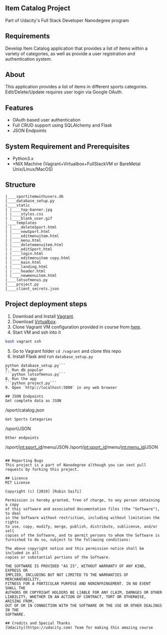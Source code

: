 ## Item Catalog Project
Part of Udacity's Full Stack Developer Nanodegree program

## Requirements
Develop Item Catalog application that provides a list of items within a variety of categories, as well as provide a user registration and authentication system. 

## About
This application provides a list of items in different sports categories. Edit/Delete/Update requires user login via Google OAuth.

## Features
- OAuth based user authentication
- Full CRUD support using SQLAlchemy and Flask
- JSON Endpoints

## System Requirement and Prerequisites
- Python3.x
- *NIX Machine (Vagrant+Virtualbox+FullStackVM or BareMetal Unix/Linux/MacOS)

## Structure
```
|____sportitemwithusers.db
|____database_setup.py
|____static
| |____top-banner.jpg
| |____styles.css
| |____blank_user.gif
|____templates
| |____deleteSport.html
| |____newSport.html
| |____editmenuitem.html
| |____menu.html
| |____deletemenuitem.html
| |____editSport.html
| |____login.html
| |____editmenuitem copy.html
| |____main.html
| |____landing.html
| |____header.html
| |____newmenuitem.html
|____lotsofmenus.py
|____project.py
|____client_secrets.json
```
## Project deployment steps
1. Download and Install [Vagrant](https://www.vagrantup.com/downloads.html).
2. Download [Virtualbox](https://www.virtualbox.org/wiki/Downloads).
3. Clone Vagrant VM configuration provided in course from [here](https://github.com/udacity/fullstack-nanodegree-vm).
4. Start VM and ssh into it 
```bash vagrant up
bash vagrant ssh
```
5. Go to Vagrant folder `cd /vagrant` and clone this repo
6. Install Flask and run `database_setup.py`
```sudo apt-get install python3
python database_setup.py```
7. Run db popular
```python lotsofmenus.py```
8. Run the app
```python project.py```
9. Open `http://localhost:5000` in any web browser

## JSON Endpoints
Get complete data as JSON
```
/sport/catalog.json
```
Get Sports Categories
```
/sport/JSON
```
Other endpoints
```
/sport/<int:sport_id>/menu/JSON
/sport/<int:sport_id>/menu/<int:menu_id>/JSON
```

## Reporting Bugs
This project is a part of Nanodegree although you can sent pull requests by forking this project.

## Licence
MIT License

Copyright (c) [2019] [Rubin Saifi]

Permission is hereby granted, free of charge, to any person obtaining a copy
of this software and associated documentation files (the "Software"), to deal
in the Software without restriction, including without limitation the rights
to use, copy, modify, merge, publish, distribute, sublicense, and/or sell
copies of the Software, and to permit persons to whom the Software is
furnished to do so, subject to the following conditions:

The above copyright notice and this permission notice shall be included in all
copies or substantial portions of the Software.

THE SOFTWARE IS PROVIDED "AS IS", WITHOUT WARRANTY OF ANY KIND, EXPRESS OR
IMPLIED, INCLUDING BUT NOT LIMITED TO THE WARRANTIES OF MERCHANTABILITY,
FITNESS FOR A PARTICULAR PURPOSE AND NONINFRINGEMENT. IN NO EVENT SHALL THE
AUTHORS OR COPYRIGHT HOLDERS BE LIABLE FOR ANY CLAIM, DAMAGES OR OTHER
LIABILITY, WHETHER IN AN ACTION OF CONTRACT, TORT OR OTHERWISE, ARISING FROM,
OUT OF OR IN CONNECTION WITH THE SOFTWARE OR THE USE OR OTHER DEALINGS IN THE
SOFTWARE.

## Credits and Special Thanks
[Udacity](https://udacity.com) Team for making this amazing course